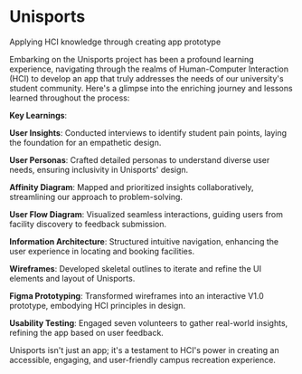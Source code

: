 # Unisports
Applying HCI knowledge through creating app prototype

Embarking on the Unisports project has been a profound learning experience, navigating through the realms of Human-Computer Interaction (HCI) to develop an app that truly addresses the needs of our university's student community. Here's a glimpse into the enriching journey and lessons learned throughout the process:

**Key Learnings**:

**User Insights**: Conducted interviews to identify student pain points, laying the foundation for an empathetic design.

**User Personas**: Crafted detailed personas to understand diverse user needs, ensuring inclusivity in Unisports' design.

**Affinity Diagram**: Mapped and prioritized insights collaboratively, streamlining our approach to problem-solving.

**User Flow Diagram**: Visualized seamless interactions, guiding users from facility discovery to feedback submission.

**Information Architecture**: Structured intuitive navigation, enhancing the user experience in locating and booking facilities.

**Wireframes**: Developed skeletal outlines to iterate and refine the UI elements and layout of Unisports.

**Figma Prototyping**: Transformed wireframes into an interactive V1.0 prototype, embodying HCI principles in design.

**Usability Testing**: Engaged seven volunteers to gather real-world insights, refining the app based on user feedback.

Unisports isn't just an app; it's a testament to HCI's power in creating an accessible, engaging, and user-friendly campus recreation experience.
